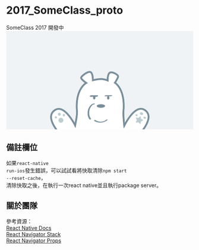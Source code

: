 # 2017_SomeClass_proto
SomeClass 2017 開發中
![Alt text](./src/img/class_gallery.png)

## 備註欄位
如果<code>react-native run-ios</code>發生錯誤，可以試試看將快取清除<code>npm start --reset-cache</code>，<br>
清除快取之後，在執行一次react native並且執行package server。

## 關於團隊
參考資源：<br>
[React Native Docs](https://facebook.github.io/react-native/docs/getting-started.html)<br>
[React Navigator Stack](https://reactnavigation.org/docs/navigators/stack)<br>
[React Navigator Props](https://reactnavigation.org/docs/navigators/navigation-prop)
